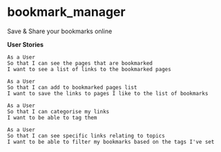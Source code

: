 # bookmark_manager
Save &amp; Share your bookmarks online

**User Stories**

```
As a User
So that I can see the pages that are bookmarked
I want to see a list of links to the bookmarked pages

As a User
So that I can add to bookmarked pages list
I want to save the links to pages I like to the list of bookmarks

As a User
So that I can categorise my links
I want to be able to tag them

As a User
So that I can see specific links relating to topics
I want to be able to filter my bookmarks based on the tags I've set
```
